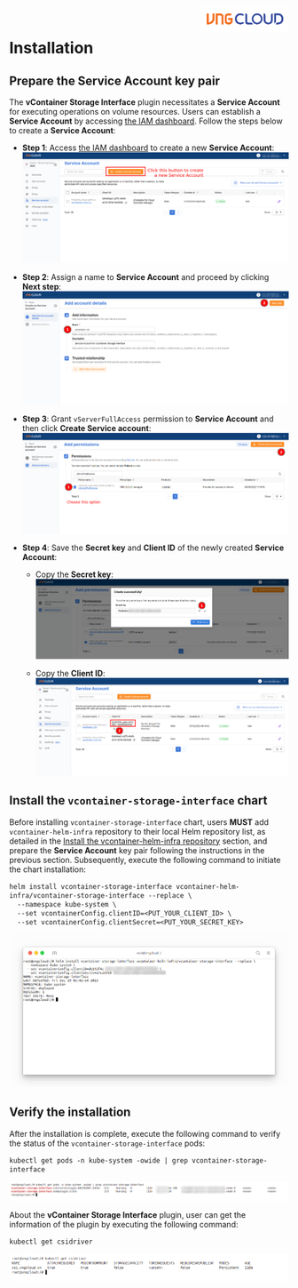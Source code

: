 <div style="float: right;"><img src="../../images/01.png" width="160px" /></div><br>


# Installation
## Prepare the Service Account key pair
The **vContainer Storage Interface** plugin necessitates a **Service Account** for executing operations on volume resources. Users can establish a **Service Account** by accessing [the IAM dashboard](https://hcm-3.console.vngcloud.vn/iam/service-accounts). Follow the steps below to create a **Service Account**:
- **Step 1**: Access [the IAM dashboard](https://hcm-3.console.vngcloud.vn/iam/service-accounts) to create a new **Service Account**:<br>
  ![](./../../images/02.1.png)

- **Step 2**: Assign a name to **Service Account** and proceed by clicking **Next step**:<br>
  ![](./../../images/03.1.png)

- **Step 3**: Grant `vServerFullAccess` permission to **Service Account** and then click **Create Service account**:<br>
  ![](./../../images/04.1.png)

- **Step 4**: Save the **Secret key** and **Client ID** of the newly created **Service Account**:
  - Copy the **Secret key**:<br>
    ![](./../../images/05.png)

  - Copy the **Client ID**:<br>
    ![](./../../images/06.1.png)

## Install the `vcontainer-storage-interface` chart
Before installing `vcontainer-storage-interface` chart, users **MUST** add `vcontainer-helm-infra` repository to their local Helm repository list, as detailed in the [Install the vcontainer-helm-infra repository](./../../index.md#install-the-vcontainer-helm-infra-repository) section, and prepare the **Service Account** key pair following the instructions in the previous section. Subsequently, execute the following command to initiate the chart installation:
```bash=
helm install vcontainer-storage-interface vcontainer-helm-infra/vcontainer-storage-interface --replace \
  --namespace kube-system \
  --set vcontainerConfig.clientID=<PUT_YOUR_CLIENT_ID> \
  --set vcontainerConfig.clientSecret=<PUT_YOUR_SECRET_KEY>
```

<center>

  ![](./../../images/13.1.png)
</center>

## Verify the installation
After the installation is complete, execute the following command to verify the status of the `vcontainer-storage-interface` pods:
```bash=
kubectl get pods -n kube-system -owide | grep vcontainer-storage-interface
```
  ![](./../../images/10.png)

About the **vContainer Storage Interface** plugin, user can get the information of the plugin by executing the following command:
```bash=
kubectl get csidriver
```
  ![](./../../images/09.png)
